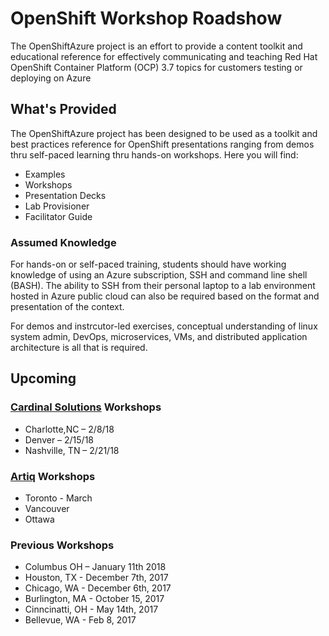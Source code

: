 # OpenShift Workshop Roadshow
The OpenShiftAzure project is an effort to provide a content toolkit and educational reference for effectively communicating and teaching Red Hat OpenShift Container Platform (OCP) 3.7 topics for customers testing or deploying on Azure

## What's Provided
The OpenShiftAzure project has been designed to be used as a toolkit and best practices reference for OpenShift presentations ranging from demos thru self-paced learning thru hands-on workshops. Here you will find:

* Examples
* Workshops
* Presentation Decks
* Lab Provisioner
* Facilitator Guide

### Assumed Knowledge
For hands-on or self-paced training, students should have working knowledge of using an Azure subscription, SSH and command line shell (BASH). The ability to SSH from their personal laptop to a lab environment hosted in Azure public cloud can also be required based on the format and presentation of the context.

For demos and instrcutor-led exercises, conceptual understanding of linux system admin, DevOps, microservices, VMs, and distributed application architecture is all that is required.

## Upcoming
### [Cardinal Solutions](https://www.cardinalsolutions.com/redhatopenshift) Workshops
* Charlotte,NC – 2/8/18
* Denver – 2/15/18
* Nashville, TN – 2/21/18

### [Artiq](https://www.arctiq.ca/draft_events/2018/1/7/openshift-on-azure-workshop/) Workshops
* Toronto - March
* Vancouver
* Ottawa

### Previous Workshops
* Columbus OH – January 11th 2018
* Houston, TX - December 7th, 2017
* Chicago, WA - December 6th, 2017
* Burlington, MA - October 15, 2017
* Cinncinatti, OH - May 14th, 2017
* Bellevue, WA - Feb 8, 2017
